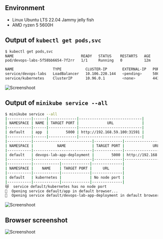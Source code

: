 ## Environment
- Linux Ubuntu LTS 22.04 Jammy jelly fish
- AMD ryzen 5 5600H

## Output of `kubectl get pods,svc`

```bash
$ kubectl get pods,svc
NAME                               READY   STATUS    RESTARTS   AGE
pod/devops-labs-5f58bb6654-7f2rr   1/1     Running   0          12m

NAME                  TYPE           CLUSTER-IP       EXTERNAL-IP   PORT(S)          AGE
service/devops-labs   LoadBalancer   10.106.220.144   <pending>     5000:30968/TCP   11m
service/kubernetes    ClusterIP      10.96.0.1        <none>        443/TCP          26m

```

![Screenshoot](https://raw.githubusercontent.com/behouba/devOpsLab/lab9_submission/k8s/images/lab9.1.png)



## Output of `minikube service --all`

```bash
$ minikube service --all
|-----------|------|-------------|-----------------------------|
| NAMESPACE | NAME | TARGET PORT |             URL             |
|-----------|------|-------------|-----------------------------|
| default   | app  |        5000 | http://192.168.59.100:31591 |
|-----------|------|-------------|-----------------------------|
|-----------|---------------------------|-------------|-----------------------------|
| NAMESPACE |           NAME            | TARGET PORT |             URL             |
|-----------|---------------------------|-------------|-----------------------------|
| default   | devops-lab-app-deployment |        5000 | http://192.168.59.100:32345 |
|-----------|---------------------------|-------------|-----------------------------|
|-----------|------------|-------------|--------------|
| NAMESPACE |    NAME    | TARGET PORT |     URL      |
|-----------|------------|-------------|--------------|
| default   | kubernetes |             | No node port |
|-----------|------------|-------------|--------------|
😿  service default/kubernetes has no node port
🎉  Opening service default/app in default browser...
🎉  Opening service default/devops-lab-app-deployment in default browser...
```

![Screenshoot](https://raw.githubusercontent.com/behouba/devOpsLab/lab9_submission/k8s/images/lab9.3.png)


## Browser screenshot

![Screenshoot](https://raw.githubusercontent.com/behouba/devOpsLab/lab9_submission/k8s/images/lab9.2.png)